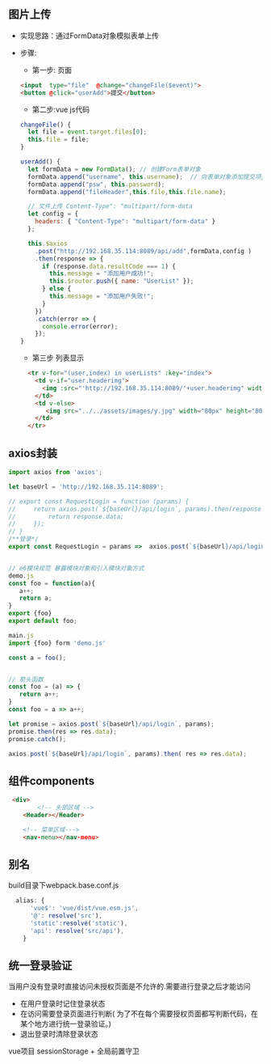 
## 图片上传
* 实现思路：通过FormData对象模拟表单上传
* 步骤:
    - 第一步: 页面
    ```html
    <input  type="file"  @change="changeFile($event)">
    <button @click="userAdd">提交</button>
    ```
    - 第二步:vue js代码

    ```javascript
    changeFile() {
      let file = event.target.files[0];
      this.file = file;
    }

    ```

    ```javascript
    userAdd() {
      let formData = new FormData(); // 创建Form表单对象
      formData.append("username", this.username);  // 向表单对象添加提交项,名为username,值为this.username
      formData.append("psw", this.password);
      formData.append("fileHeader",this.file,this.file.name);

      // 文件上传 Content-Type": "multipart/form-data
      let config = {
        headers: { "Content-Type": "multipart/form-data" }
      };

      this.$axios
        .post("http://192.168.35.114:8089/api/add",formData,config )
        .then(response => {
          if (response.data.resultCode === 1) {
            this.message = "添加用户成功!";
            this.$router.push({ name: "UserList" });
          } else {
            this.message = "添加用户失败!";
          }
        })
        .catch(error => {
          console.error(error);
        });
    }
    ```

    - 第三步 列表显示
    ```html
      <tr v-for="(user,index) in userLists" :key="index">
        <td v-if="user.headerimg">
          <img :src="'http://192.168.35.114:8089/'+user.headerimg" width="80px" height="80px" >
        </td>
        <td v-else>
           <img src="../../assets/images/y.jpg" width="80px" height="80px">
        </td>
      </tr>
    ```

## axios封装
```javascript
import axios from 'axios';

let baseUrl = 'http://192.168.35.114:8089';

// export const RequestLogin = function (params) {
//     return axios.post(`${baseUrl}/api/login`, params).then(response => {
//         return response.data;
//     });
// } 
/**登录*/ 
export const RequestLogin = params =>  axios.post(`${baseUrl}/api/login`, params).then( res => res.data);


// e6模块规范 暴露模块对象和引入模块对象方式
demo.js
const foo = function(a){
   a++;
   return a;
}
export {foo}
export default foo;

main.js
import {foo} form 'demo.js'

const a = foo();


// 箭头函数
const foo = (a) => {
   return a++;
}
const foo = a => a++;

let promise = axios.post(`${baseUrl}/api/login`, params);
promise.then(res => res.data);
promise.catch();

axios.post(`${baseUrl}/api/login`, params).then( res => res.data);
```

## 组件components
```html
 <div>
		<!-- 头部区域 -->
    <Header></Header>

    <!-- 菜单区域--->
    <nav-menu></nav-menu>
```

## 别名
build目录下webpack.base.conf.js
```javascript
  alias: {
      'vue$': 'vue/dist/vue.esm.js',
      '@': resolve('src'),
      'static':resolve('static'),
      'api': resolve('src/api'),
    }
```


## 统一登录验证
当用户没有登录时直接访问未授权页面是不允许的.需要进行登录之后才能访问

* 在用户登录时记住登录状态
* 在访问需要登录页面进行判断( 为了不在每个需要授权页面都写判断代码，在某个地方进行统一登录验证。)
* 退出登录时清除登录状态

vue项目  sessionStorage + 全局前置守卫
